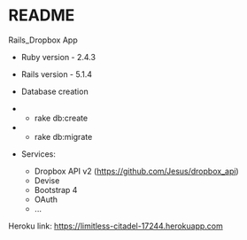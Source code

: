 # README

Rails_Dropbox App

* Ruby version - 2.4.3

* Rails version - 5.1.4

* Database creation
* - rake db:create
* - rake db:migrate


* Services: 
  + Dropbox API v2 (https://github.com/Jesus/dropbox_api)
  + Devise
  + Bootstrap 4
  + OAuth
  + ...

Heroku link: https://limitless-citadel-17244.herokuapp.com
